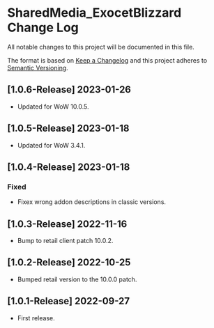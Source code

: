 # SharedMedia_ExocetBlizzard Change Log
All notable changes to this project will be documented in this file.

The format is based on [Keep a Changelog](http://keepachangelog.com/)
and this project adheres to [Semantic Versioning](http://semver.org/).

## [1.0.6-Release] 2023-01-26
- Updated for WoW 10.0.5.

## [1.0.5-Release] 2023-01-18
- Updated for WoW 3.4.1.

## [1.0.4-Release] 2023-01-18
### Fixed
- Fixex wrong addon descriptions in classic versions.

## [1.0.3-Release] 2022-11-16
- Bump to retail client patch 10.0.2.

## [1.0.2-Release] 2022-10-25
- Bumped retail version to the 10.0.0 patch.

## [1.0.1-Release] 2022-09-27
- First release.
